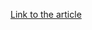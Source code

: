 [Link to the article](https://fortinet.com/blog/threat-research/unpacking-python-executables-windows-linux)
